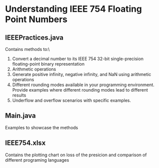 # Understanding IEEE 754 Floating Point Numbers
## IEEEPractices.java
Contains methods to:\ 
1. Convert a decimal number to its IEEE 754 32-bit single-precision floating-point binary representation
2. Arithmetic operations
3. Generate positive infinity, negative infinity, and NaN using arithmetic operations
4. Different rounding modes available in your programming environment. Provide examples where different rounding modes lead to different results
5. Underflow and overflow scenarios with specific examples.

## Main.java
Examples to showcase the methods   

## IEEE754.xlsx
Contains the plotting chart on loss of the presicion and comparison of different programing languages

